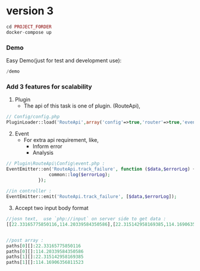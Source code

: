 # version 3

```php
cd PROJECT_FORDER
docker-compose up
```
### Demo
Easy Demo(just for test and development use):
```php
/demo
```




### Add 3 features for scalability
  1. Plugin
		- The api of this task is one of plugin. (RouteApi),
```php
// Config/config.php
PluginLoader::load('RouteApi',array('config'=>true,'router'=>true,'event'=>true));
```
  2. Event
		- For extra api requirement, like,
			- Inform error
			- Analysis
```php
// Plugin\RouteApi\Config\event.php :
EventEmitter::on('RouteApi.track_failure', function ($data,$errorLog) {
				common::log($errorLog);
			});
      
//in controller :
EventEmitter::emit('RouteApi.track_failure', [$data,$errorLog]);
```
  3. Accept two input body format
```php
//josn text,  use `php://input` on server side to get data :
[[22.33165775850116,114.20339584350586],[22.315142958169385,114.16906356811523]]


//post array :
paths[0][]:22.33165775850116
paths[0][]:114.20339584350586
paths[1][]:22.315142958169385
paths[1][]:114.16906356811523
```
	

		
